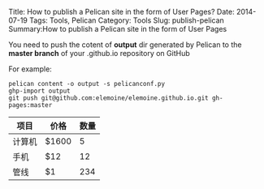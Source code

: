 Title: How to publish a Pelican site in the form  of User Pages? 
Date: 2014-07-19
Tags: Tools, Pelican 
Category: Tools
Slug: publish-pelican 
Summary:How to publish a Pelican site in the form  of User Pages 

You need to push the cotent of **output** dir generated by Pelican to the **master branch** of your <username>.github.io repository on GitHub

For example:
```ba
pelican content -o output -s pelicanconf.py
ghp-import output
git push git@github.com:elemoine/elemoine.github.io.git gh-pages:master
```

|项目       | 价格  |  数量|
|--------   | ----- | ----|
|计算机     | $1600 |  5|
|手机       | $12   |  12|
|管线       | $1    |  234|
